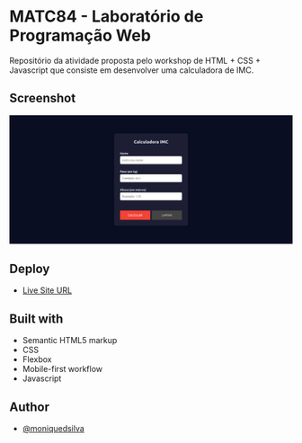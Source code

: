 # MATC84 - Laboratório de Programação Web

Repositório da atividade proposta pelo workshop de HTML + CSS + Javascript que consiste em desenvolver uma calculadora de IMC.

## Screenshot
![screenshot](./assets/screenshot.png)
## Deploy
- [Live Site URL](https://mss-calculadora-imc.netlify.app/)

## Built with
  - Semantic HTML5 markup
  - CSS
  - Flexbox
  - Mobile-first workflow
  - Javascript
## Author

- [@moniquedsilva](https://github.com/moniquedsilva)